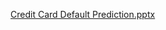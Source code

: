 [Credit Card Default Prediction.pptx](https://github.com/rreghunandan/Credit-Card-Default-Prediction-/files/8639201/Credit.Card.Default.Prediction.pptx)
